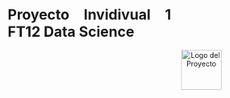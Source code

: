 <h1 align='center' style="font-weight:light; text-align:justify; margin-left: 80px; margin-right: 100px;">
  Proyecto Invidivual 1 FT12 Data Science
</h1>

<p align="center">
  <img src="[Image/logo.png](https://d31uz8lwfmyn8g.cloudfront.net/Assets/logo-henry-white-lg.png)https://d31uz8lwfmyn8g.cloudfront.net/Assets/logo-henry-white-lg.png" alt="Logo del Proyecto" style="float:right; width:80px;" />
</p>
